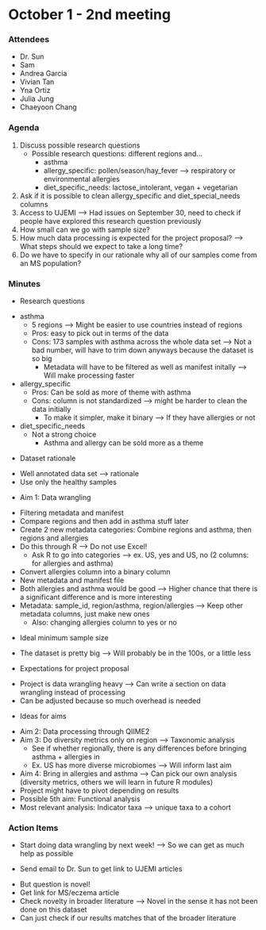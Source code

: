 # October 1 - 2nd meeting

### Attendees
* Dr. Sun
* Sam
* Andrea Garcia
* Vivian Tan
* Yna Ortiz
* Julia Jung
* Chaeyoon Chang

### Agenda
1) Discuss possible research questions
   - Possible research questions: different regions and...
     - asthma
     - allergy_specific: pollen/season/hay_fever --> respiratory or environmental allergies
     - diet_specific_needs: lactose_intolerant, vegan + vegetarian
3) Ask if it is possible to clean allergy_specific and diet_special_needs columns
5) Access to UJEMI --> Had issues on September 30, need to check if people have explored this research question previously
6) How small can we go with sample size?
7) How much data processing is expected for the project proposal? --> What steps should we expect to take a long time?
8) Do we have to specify in our rationale why all of our samples come from an MS population?
  
### Minutes
* Research questions
- asthma
  - 5 regions --> Might be easier to use countries instead of regions
  - Pros: easy to pick out in terms of the data
  - Cons: 173 samples with asthma across the whole data set --> Not a bad number, will have to trim down anyways because the dataset is so big
    - Metadata will have to be filtered as well as manifest initally --> Will make processing faster
- allergy_specific
  - Pros: Can be sold as more of theme with asthma
  - Cons: column is not standardized --> might be harder to clean the data initially
    - To make it simpler, make it binary --> If they have allergies or not 
- diet_specific_needs
  - Not a strong choice
       - Asthma and allergy can be sold more as a theme
   
* Dataset rationale
- Well annotated data set --> rationale
- Use only the healthy samples

* Aim 1: Data wrangling 
- Filtering metadata and manifest
- Compare regions and then add in asthma stuff later
- Create 2 new metadata categories: Combine regions and asthma, then regions and allergies
- Do this through R --> Do not use Excel!
  - Ask R to go into categories --> ex. US, yes and US, no (2 columns: for allergies and asthma) 
- Convert allergies column into a binary column
- New metadata and manifest file
- Both allergies and asthma would be good --> Higher chance that there is a significant difference and is more interesting
- Metadata: sample_id, region/asthma, region/allergies --> Keep other metadata columns, just make new ones
  - Also: changing allergies column to yes or no 

* Ideal minimum sample size
- The dataset is pretty big --> Will probably be in the 100s, or a little less

* Expectations for project proposal 
- Project is data wrangling heavy --> Can write a section on data wrangling instead of processing
- Can be adjusted because so much overhead is needed

* Ideas for aims
- Aim 2: Data processing through QIIME2
- Aim 3: Do diversity metrics only on region --> Taxonomic analysis
  - See if whether regionally, there is any differences before bringing asthma + allergies in
  - Ex. US has more diverse microbiomes --> Will inform last aim 
- Aim 4: Bring in allergies and asthma --> Can pick our own analysis (diversity metrics, others we will learn in future R modules)
- Project might have to pivot depending on results
- Possible 5th aim: Functional analysis
- Most relevant analysis: Indicator taxa --> unique taxa to a cohort
 
 ### Action Items
* Start doing data wrangling by next week! --> So we can get as much help as possible 

* Send email to Dr. Sun to get link to UJEMI articles
- But question is novel!
- Get link for MS/eczema article
- Check novelty in broader literature --> Novel in the sense it has not been done on this dataset
- Can just check if our results matches that of the broader literature 
